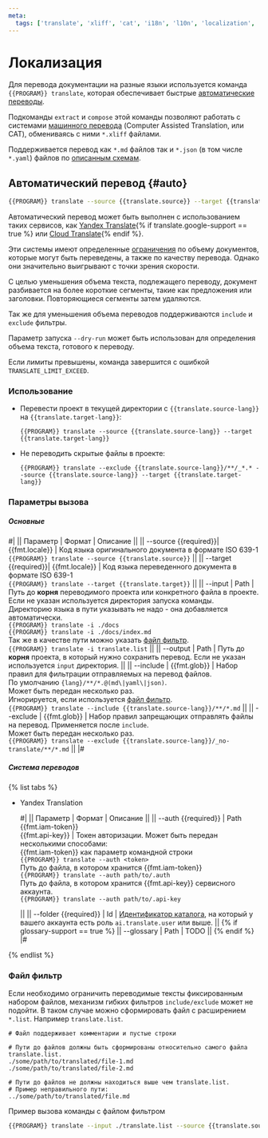 ```yaml
---
meta:
  tags: ['translate', 'xliff', 'cat', 'i18n', 'l10n', 'localization', 'internationalization']
---
```

# Локализация

Для перевода документации на разные языки используется команда `{{PROGRAM}} translate`, которая обеспечивает быстрые [автоматические переводы](#auto).

Подкоманды `extract` и `compose` этой команды позволяют работать с системами [машинного перевода](#cat) (Computer Assisted Translation, или CAT), обмениваясь с ними `*.xliff` файлами.

Поддерживается перевод как `*.md` файлов так и `*.json` (в том числе `*.yaml`) файлов по [описанным схемам](#json-schemas).

## Автоматический перевод {#auto}

```bash
{{PROGRAM}} translate --source {{translate.source}} --target {{translate.target}}
```

Автоматический перевод может быть выполнен с использованием таких сервисов, как [Yandex Translate](https://cloud.yandex.ru/docs/translate/){% if translate.google-support == true %} или [Cloud Translate](https://cloud.google.com/translate/docs){% endif %}.

Эти системы имеют определенные [ограничения](https://cloud.yandex.ru/ru/docs/translate/concepts/limits) по объему документов, которые могут быть переведены, а также по качеству перевода. Однако они значительно выигрывают с точки зрения скорости.

С целью уменьшения объема текста, подлежащего переводу, документ разбивается на более короткие сегменты, такие как предложения или заголовки. Повторяющиеся сегменты затем удаляются.

Так же для уменьшения объема переводов поддерживаются `include` и `exclude` фильтры.

Параметр запуска `--dry-run` может быть использован для определения объема текста, готового к переводу.

Если лимиты превышены, команда завершится с ошибкой `TRANSLATE_LIMIT_EXCEED`.

### Использование

* Перевести проект в текущей директории с `{{translate.source-lang}}` на `{{translate.target-lang}}`:

  ```
  {{PROGRAM}} translate --source {{translate.source-lang}} --target {{translate.target-lang}}
  ```

* Не переводить скрытые файлы в проекте:

  ```
  {{PROGRAM}} translate --exclude {{translate.source-lang}}/**/_*.* --source {{translate.source-lang}} --target {{translate.target-lang}}
  ```

### Параметры вызова

##### Основные

#|
|| Параметр             | Формат    | Описание ||
|| --source {{required}}| {{fmt.locale}} |
Код языка оригинального документа в формате ISO 639-1
\
`{{PROGRAM}} translate --source {{translate.source}}`
||
|| --target {{required}}| {{fmt.locale}} |
Код языка переведенного документа в формате ISO 639-1
\
`{{PROGRAM}} translate --target {{translate.target}}`
||
|| --input              | Path      | 
Путь до **корня** переводимого проекта или конкретного файла в проекте. Если не указан используется директория запуска команды.
\
Директорию языка в пути указывать не надо - она добавляется автоматически. 
\
`{{PROGRAM}} translate -i ./docs`
\
`{{PROGRAM}} translate -i ./docs/index.md`
\
Так же в качестве пути можно указать [файл фильтр](#filter).
\
`{{PROGRAM}} translate -i translate.list` 
||
|| --output             | Path      |
Путь до **корня** проекта, в который нужно сохранить перевод. Если не указан используется `input` директория.
||
|| --include            | {{fmt.glob}} |
Набор правил для фильтрации отправляемых на перевод файлов. По умолчанию `{lang}/**/*.@(md\|yaml\|json)`.
\
Может быть передан несколько раз.
\
Игнорируется, если используется [файл фильтр](#filter).
\
`{{PROGRAM}} translate --include {{translate.source-lang}}/**/*.md`
||
|| --exclude            | {{fmt.glob}} |
Набор правил запрещающих отправлять файлы на перевод. Применяется после `include`.
\
Может быть передан несколько раз.
\
`{{PROGRAM}} translate --exclude {{translate.source-lang}}/_no-translate/**/*.md`
||
|#

##### Система переводов

{% list tabs %}

- Yandex Translation

  #|
  || Параметр             | Формат         | Описание ||
  || --auth {{required}}  | Path<br/>{{fmt.iam-token}}<br/>{{fmt.api-key}} |
  Токен авторизации. Может быть передан несколькими способами:
  \
  {{fmt.iam-token}} как параметр командной строки
  \
    `{{PROGRAM}} translate --auth <token>`
  \
  Путь до файла, в котором хранится {{fmt.iam-token}}
  \
  `{{PROGRAM}} translate --auth path/to/.auth`
  \
  Путь до файла, в котором хранится {{fmt.api-key}} сервисного аккаунта.
  \
  `{{PROGRAM}} translate --auth path/to/.api-key`

  ||
  || --folder {{required}}  | Id |
  [Идентификатор каталога](https://cloud.yandex.ru/ru/docs/resource-manager/operations/folder/get-id), на который у вашего аккаунта есть роль `ai.translate.user` или выше.
  ||
  {% if glossary-support == true %}
  || --glossary | Path |
  TODO
  ||
  {% endif %}
  |#
  
{% endlist %}

### Файл фильтр

Если необходимо ограничить переводимые тексты фиксированным набором файлов, механизм гибких фильтров `include/exclude` может не подойти.
В таком случае можно сформировать файл с расширением `*.list`. Например `translate.list`.

```
# Файл поддерживает комментарии и пустые строки

# Пути до файлов должны быть сформированы относительно самого файла translate.list.
./some/path/to/translated/file-1.md
./some/path/to/translated/file-2.md

# Пути до файлов не должны находиться выше чем translate.list.
# Пример неправильного пути:
../some/path/to/translated/file.md
```

Пример вызова команды с файлом фильтром

```bash
{{PROGRAM}} translate --input ./translate.list --source {{translate.source-lang}} --target {{translate.target-lang}}
```